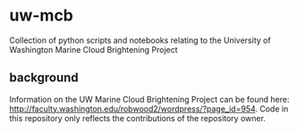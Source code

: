 # uw-mcb
Collection of python scripts and notebooks relating to the University of Washington Marine Cloud Brightening Project

## background
Information on the UW Marine Cloud Brightening Project can be found here: http://faculty.washington.edu/robwood2/wordpress/?page_id=954. Code in this repository only reflects the contributions of the repository owner.
